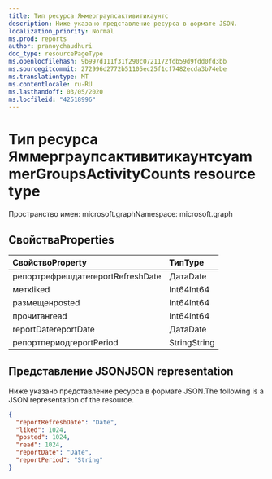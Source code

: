 ```yaml
---
title: Тип ресурса Яммерграупсактивитикаунтс
description: Ниже указано представление ресурса в формате JSON.
localization_priority: Normal
ms.prod: reports
author: pranoychaudhuri
doc_type: resourcePageType
ms.openlocfilehash: 9b997d111f31f290c0721172fdb59d9fdd0fd3bb
ms.sourcegitcommit: 272996d2772b51105ec25f1cf7482ecda3b74ebe
ms.translationtype: MT
ms.contentlocale: ru-RU
ms.lasthandoff: 03/05/2020
ms.locfileid: "42518996"
---
```

# <a name="yammergroupsactivitycounts-resource-type"></a><span data-ttu-id="93dcf-103">Тип ресурса Яммерграупсактивитикаунтс</span><span class="sxs-lookup"><span data-stu-id="93dcf-103">yammerGroupsActivityCounts resource type</span></span>

<span data-ttu-id="93dcf-104">Пространство имен: microsoft.graph</span><span class="sxs-lookup"><span data-stu-id="93dcf-104">Namespace: microsoft.graph</span></span>

## <a name="properties"></a><span data-ttu-id="93dcf-105">Свойства</span><span class="sxs-lookup"><span data-stu-id="93dcf-105">Properties</span></span>

| <span data-ttu-id="93dcf-106">Свойство</span><span class="sxs-lookup"><span data-stu-id="93dcf-106">Property</span></span>          | <span data-ttu-id="93dcf-107">Тип</span><span class="sxs-lookup"><span data-stu-id="93dcf-107">Type</span></span>   |
| :---------------- | :----- |
| <span data-ttu-id="93dcf-108">репортрефрешдате</span><span class="sxs-lookup"><span data-stu-id="93dcf-108">reportRefreshDate</span></span> | <span data-ttu-id="93dcf-109">Дата</span><span class="sxs-lookup"><span data-stu-id="93dcf-109">Date</span></span>   |
| <span data-ttu-id="93dcf-110">метк</span><span class="sxs-lookup"><span data-stu-id="93dcf-110">liked</span></span>             | <span data-ttu-id="93dcf-111">Int64</span><span class="sxs-lookup"><span data-stu-id="93dcf-111">Int64</span></span>  |
| <span data-ttu-id="93dcf-112">размещен</span><span class="sxs-lookup"><span data-stu-id="93dcf-112">posted</span></span>            | <span data-ttu-id="93dcf-113">Int64</span><span class="sxs-lookup"><span data-stu-id="93dcf-113">Int64</span></span>  |
| <span data-ttu-id="93dcf-114">прочитан</span><span class="sxs-lookup"><span data-stu-id="93dcf-114">read</span></span>              | <span data-ttu-id="93dcf-115">Int64</span><span class="sxs-lookup"><span data-stu-id="93dcf-115">Int64</span></span>  |
| <span data-ttu-id="93dcf-116">reportDate</span><span class="sxs-lookup"><span data-stu-id="93dcf-116">reportDate</span></span>        | <span data-ttu-id="93dcf-117">Дата</span><span class="sxs-lookup"><span data-stu-id="93dcf-117">Date</span></span>   |
| <span data-ttu-id="93dcf-118">репортпериод</span><span class="sxs-lookup"><span data-stu-id="93dcf-118">reportPeriod</span></span>      | <span data-ttu-id="93dcf-119">String</span><span class="sxs-lookup"><span data-stu-id="93dcf-119">String</span></span> |

## <a name="json-representation"></a><span data-ttu-id="93dcf-120">Представление JSON</span><span class="sxs-lookup"><span data-stu-id="93dcf-120">JSON representation</span></span>

<span data-ttu-id="93dcf-121">Ниже указано представление ресурса в формате JSON.</span><span class="sxs-lookup"><span data-stu-id="93dcf-121">The following is a JSON representation of the resource.</span></span>

<!-- {
  "blockType": "resource",
  "@odata.type": "microsoft.graph.yammerGroupsActivityCounts"
} -->

```json
{
  "reportRefreshDate": "Date", 
  "liked": 1024, 
  "posted": 1024, 
  "read": 1024, 
  "reportDate": "Date", 
  "reportPeriod": "String"
}
```
